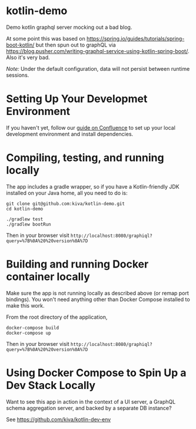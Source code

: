 # kotlin-demo
Demo kotlin graphql server mocking out a bad blog.

At some point this was based on https://spring.io/guides/tutorials/spring-boot-kotlin/ but then spun out to graphQL via https://blog.pusher.com/writing-graphql-service-using-kotlin-spring-boot/. Also it's very bad.

*Note:* Under the default configuration, data will not persist between runtime sessions.

# Setting Up Your Developmet Environment

If you haven't yet, follow our [guide on Confluence](https://confluence.kiva.org/display/BRAIN/Kotlin+Developer+Setup) to set up 
your local development environment and install dependencies.

# Compiling, testing, and running locally

The app includes a gradle wrapper, so if you have a Kotlin-friendly JDK installed on your Java home, all you need to do is:

```
git clone git@github.com:kiva/kotlin-demo.git
cd kotlin-demo

./gradlew test
./gradlew bootRun
```

Then in your browser visit `http://localhost:8080/graphiql?query=%7B%0A%20%20version%0A%7D`

# Building and running Docker container locally

Make sure the app is not running locally as described above (or remap port bindings). You won't need
anything other than Docker Compose installed to make this work.

From the root directory of the application,

```
docker-compose build
docker-compose up
```

Then in your browser visit `http://localhost:8080/graphiql?query=%7B%0A%20%20version%0A%7D`

# Using Docker Compose to Spin Up a Dev Stack Locally

Want to see this app in action in the context of a UI server, a GraphQL schema aggregation server, and backed by a separate DB instance?

See https://github.com/kiva/kotlin-dev-env

